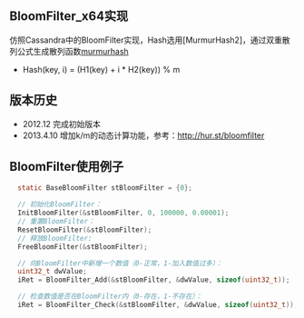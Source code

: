 ## BloomFilter_x64实现

仿照Cassandra中的BloomFilter实现，Hash选用[MurmurHash2]，通过双重散列公式生成散列函数[murmurhash]
 * Hash(key, i) = (H1(key) + i * H2(key)) % m


版本历史
---------------------------------
 * 2012.12    完成初始版本
 * 2013.4.10  增加k/m的动态计算功能，参考：http://hur.st/bloomfilter

BloomFilter使用例子
---------------------------------
~~~~~ c
  static BaseBloomFilter stBloomFilter = {0};

  // 初始化BloomFilter：
  InitBloomFilter(&stBloomFilter, 0, 100000, 0.00001);
  // 重置BloomFilter：
  ResetBloomFilter(&stBloomFilter);
  // 释放BloomFilter:
  FreeBloomFilter(&stBloomFilter);

  // 向BloomFilter中新增一个数值（0-正常，1-加入数值过多）：
  uint32_t dwValue;
  iRet = BloomFilter_Add(&stBloomFilter, &dwValue, sizeof(uint32_t));

  // 检查数值是否在BloomFilter内（0-存在，1-不存在）：
  iRet = BloomFilter_Check(&stBloomFilter, &dwValue, sizeof(uint32_t));
~~~~~

[murmurhash]: https://sites.google.com/site/murmurhash/